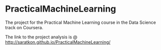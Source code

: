 # PracticalMachineLearning
The project for the Practical Machine Learning course in the Data Science track on Coursera.

The link to the project analysis is @ <http://saratkon.github.io/PracticalMachineLearning/>
